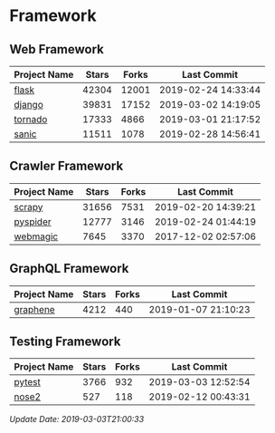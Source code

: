 # Framework

## Web Framework

| Project Name | Stars | Forks | Last Commit |
| ------------ | ----- | ----- | ----------- |
| [flask](https://github.com/pallets/flask) | 42304 | 12001 | 2019-02-24 14:33:44 |
| [django](https://github.com/django/django) | 39831 | 17152 | 2019-03-02 14:19:05 |
| [tornado](https://github.com/tornadoweb/tornado) | 17333 | 4866 | 2019-03-01 21:17:52 |
| [sanic](https://github.com/huge-success/sanic) | 11511 | 1078 | 2019-02-28 14:56:41 |

## Crawler Framework

| Project Name | Stars | Forks | Last Commit |
| ------------ | ----- | ----- | ----------- |
| [scrapy](https://github.com/scrapy/scrapy) | 31656 | 7531 | 2019-02-20 14:39:21 |
| [pyspider](https://github.com/binux/pyspider) | 12777 | 3146 | 2019-02-24 01:44:19 |
| [webmagic](https://github.com/code4craft/webmagic) | 7645 | 3370 | 2017-12-02 02:57:06 |

## GraphQL Framework

| Project Name | Stars | Forks | Last Commit |
| ------------ | ----- | ----- | ----------- |
| [graphene](https://github.com/graphql-python/graphene) | 4212 | 440 | 2019-01-07 21:10:23 |

## Testing Framework

| Project Name | Stars | Forks | Last Commit |
| ------------ | ----- | ----- | ----------- |
| [pytest](https://github.com/pytest-dev/pytest) | 3766 | 932 | 2019-03-03 12:52:54 |
| [nose2](https://github.com/nose-devs/nose2) | 527 | 118 | 2019-02-12 00:43:31 |

*Update Date: 2019-03-03T21:00:33*